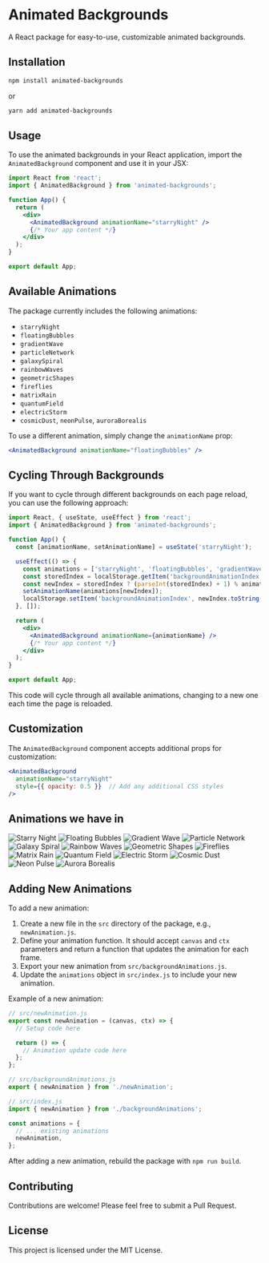 # Animated Backgrounds

A React package for easy-to-use, customizable animated backgrounds.

## Installation

```bash
npm install animated-backgrounds
```

or

```bash
yarn add animated-backgrounds
```

## Usage

To use the animated backgrounds in your React application, import the `AnimatedBackground` component and use it in your JSX:

```jsx
import React from 'react';
import { AnimatedBackground } from 'animated-backgrounds';

function App() {
  return (
    <div>
      <AnimatedBackground animationName="starryNight" />
      {/* Your app content */}
    </div>
  );
}

export default App;
```

## Available Animations

The package currently includes the following animations:

- `starryNight`
- `floatingBubbles`
- `gradientWave`
- `particleNetwork`
- `galaxySpiral`
- `rainbowWaves`
- `geometricShapes`
- `fireflies`
- `matrixRain`
- `quantumField`
- `electricStorm`
- `cosmicDust`, `neonPulse`, `auroraBorealis`


To use a different animation, simply change the `animationName` prop:

```jsx
<AnimatedBackground animationName="floatingBubbles" />
```

## Cycling Through Backgrounds

If you want to cycle through different backgrounds on each page reload, you can use the following approach:

```jsx
import React, { useState, useEffect } from 'react';
import { AnimatedBackground } from 'animated-backgrounds';

function App() {
  const [animationName, setAnimationName] = useState('starryNight');

  useEffect(() => {
    const animations = ['starryNight', 'floatingBubbles', 'gradientWave', 'particleNetwork', 'galaxySpiral'];
    const storedIndex = localStorage.getItem('backgroundAnimationIndex');
    const newIndex = storedIndex ? (parseInt(storedIndex) + 1) % animations.length : 0;
    setAnimationName(animations[newIndex]);
    localStorage.setItem('backgroundAnimationIndex', newIndex.toString());
  }, []);

  return (
    <div>
      <AnimatedBackground animationName={animationName} />
      {/* Your app content */}
    </div>
  );
}

export default App;
```

This code will cycle through all available animations, changing to a new one each time the page is reloaded.

## Customization

The `AnimatedBackground` component accepts additional props for customization:

```jsx
<AnimatedBackground 
  animationName="starryNight"
  style={{ opacity: 0.5 }}  // Add any additional CSS styles
/>
```

## Animations we have in 
![Starry Night](images/starryNight.png "Starry Night")
![Floating Bubbles](images/floatingBubbles.png "Floating Bubbles")
![Gradient Wave](images/gradientWave.png "Gradient Wave")
![Particle Network](images/particleNetwork.png "Particle Network")
![Galaxy Spiral](images/galaxySpiral.png "Galaxy Spiral")
![Rainbow Waves](images/rainbowWaves.png "Rainbow Waves")
![Geometric Shapes](images/geometricShapes.png "Geometric Shapes")
![Fireflies](images/fireflies.png "Fireflies")
![Matrix Rain](images/matrixRain.png "Matrix Rain")
![Quantum Field](images/quantumField.png "Quantum Field")
![Electric Storm](images/electricStorm.png "Electric Storm")
![Cosmic Dust](images/cosmicDust.png "Cosmic Dust")
![Neon Pulse](images/neonPulse.png "Neon Pulse")
![Aurora Borealis](images/auroraBorealis.png "Aurora Borealis")


## Adding New Animations

To add a new animation:

1. Create a new file in the `src` directory of the package, e.g., `newAnimation.js`.
2. Define your animation function. It should accept `canvas` and `ctx` parameters and return a function that updates the animation for each frame.
3. Export your new animation from `src/backgroundAnimations.js`.
4. Update the `animations` object in `src/index.js` to include your new animation.

Example of a new animation:

```javascript
// src/newAnimation.js
export const newAnimation = (canvas, ctx) => {
  // Setup code here

  return () => {
    // Animation update code here
  };
};

// src/backgroundAnimations.js
export { newAnimation } from './newAnimation';

// src/index.js
import { newAnimation } from './backgroundAnimations';

const animations = {
  // ... existing animations
  newAnimation,
};
```

After adding a new animation, rebuild the package with `npm run build`.

## Contributing

Contributions are welcome! Please feel free to submit a Pull Request.

## License

This project is licensed under the MIT License.